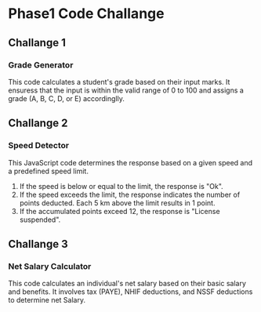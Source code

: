 # Phase1 Code Challange
## Challange 1
### Grade Generator
This code calculates a student's grade based on their input marks. It ensuress that the input is within the valid range of 0 to 100 and assigns a grade (A, B, C, D, or E) accordinglly.
## Challange 2
### Speed Detector
This JavaScript code determines the response based on a given speed and a predefined speed limit.
1. If the speed is below or equal to the limit, the response is "Ok".
2. If the speed exceeds the limit, the response indicates the number of points deducted. Each 5 km above the limit results in 1 point.
3. If the accumulated points exceed 12, the response is "License suspended".
## Challange 3
### Net Salary Calculator
This code calculates an individual's net salary based on their basic salary and benefits. It involves tax (PAYE), NHIF deductions, and NSSF deductions to determine net Salary.
